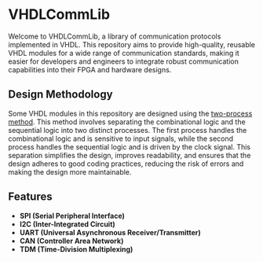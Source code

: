# VHDLCommLib

Welcome to VHDLCommLib, a library of communication protocols implemented in VHDL. This repository aims to provide high-quality, reusable VHDL modules for a wide range of communication standards, making it easier for developers and engineers to integrate robust communication capabilities into their FPGA and hardware designs.

## Design Methodology

Some VHDL modules in this repository are designed using the [two-process method](https://www.gaisler.com/doc/vhdl2proc.pdf). This method involves separating the combinational logic and the sequential logic into two distinct processes. The first process handles the combinational logic and is sensitive to input signals, while the second process handles the sequential logic and is driven by the clock signal. This separation simplifies the design, improves readability, and ensures that the design adheres to good coding practices, reducing the risk of errors and making the design more maintainable.

## Features
- **SPI (Serial Peripheral Interface)**
- **I2C (Inter-Integrated Circuit)**
- **UART (Universal Asynchronous Receiver/Transmitter)**
- **CAN (Controller Area Network)**
- **TDM (Time-Division Multiplexing)**
